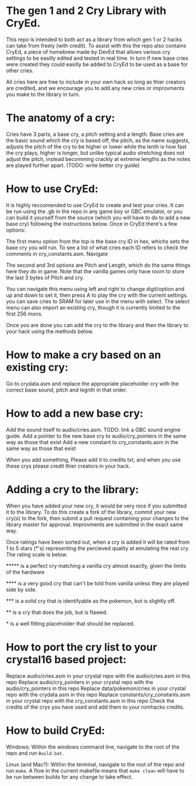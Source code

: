# The gen 1 and 2 Cry Library with CryEd.

This repo is intended to both act as a library from which gen 1 or 2 hacks can take from freely (with credit). To assist with this the repo also contains CryEd, a piece of homebrew made by DevEd that allows various cry settings to be easilly edited and tested in real time. In turn if new base cries were created they could easilly be added to CryEd to be used as a base for other cries.

All cries here are free to include in your own hack so long as thier creators are credited, and we encourage you to add any new cries or improvments you make to the library in turn.

# The anatomy of a cry:

Cries have 3 parts, a base cry, a pitch setting and a length. Base cries are the basic sound which the cry is based off, the pitch, as the name suggests, adjusts the pitch of the cry to be higher or lower while the lenth is how fast the cry plays, higher is longer, but unlike typical audio stretching does not adjust the pitch, instead becomming crackly at extreme lengths as the notes are played further apart. (TODO: write better cry guide)

# How to use CryEd:

It is highly reccomended to use CryEd to create and test your cries. It can be run using the .gb in the repo in any game boy or GBC emulator, or you can build it yourself from the source (which you will have to do to add a new base cry) following the instructions below. Once in CryEd there's a few options:

The first menu option from the top is the base cry ID in hex, whichs sets the base cry you will run. To see a list of what cries each ID refers to check the comments in cry_constants.asm. Navigate

The second and 3rd options are Pitch and Length, which do the same things here they do in game. Note that the vanilla games only have room to store the last 3 bytes of Pitch and cry.

You can navigate this menu using left and right to change digit/option and up and down to set it, then press A to play the cry with the current settings. you can save cries to SRAM for later use in the menu with select. The select menu can also import an existing cry, though it is currently limited to the first 256 mons.

Once you are done you can add the cry to the library and then the library to your hack using the methods below.

# How to make a cry based on an existing cry:

Go to crydata.asm and replace the appropriate placeholder cry with the correct base sound, pitch and legnth in that order.

# How to add a new base cry:

Add the sound itself to audio/cries.asm. TODO: link a GBC sound engine guide.
Add a pointer to the new base cry to audio/cry_pointers in the same way as those that exist
Add a new constant to cry_constants.asm in the same way as those that exist

When you add something, Please add it to credits.txt, and when you use these crys please credit thier creators in your hack.

# Adding a cry to the library:

When you have added your new cry, it would be very nice if you submitted it to the library. To do this create a fork of the library, commit your new cry(s) to the fork, then submit a pull request containing your changes to the library master for approval. Improvments are submitted in the exact same way. 

Once ratings have been sorted out, when a cry is added it will be rated from 1 to 5 stars (*'s) representing the percieved quality at emulating the real cry. The rating scale is below.

\***** is a perfect cry matching a vanilla cry almost exactly, given the limits of the hardware

\**** is a very good cry that can't be told from vanilla unless they are played side by side.

\*** is a solid cry that is identifyable as the pokemon, but is slightly off.

\** is a cry that does the job, but is flawed.

\* is a well fitting placeholder that should be replaced.

# How to port the cry list to your crystal16 based project:

Replace audio/cries.asm in your crystal repo with the audio/cries.asm in this repo
Replace audio/cry_pointers in your crystal repo with the audio/cry_pointers in this repo
Replace data/pokemon/cries in your crystal repo with the crydata.asm in this repo
Replace constants/cry_constants.asm in your crystal repo with the cry_constants.asm in this repo
Check the credits of the crys you have used and add them to your romhacks credits.

# How to build CryEd:

Windows: Within the windows command line, navigate to the root of the repo and run `Build.bat`.

Linux (and Mac?): Within the terminal, navigate to the root of the repo and run `make`. A flow in the current makefile means that `make clean` will have to be run between builds for any change to take effect.
